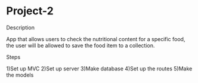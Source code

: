 # Project-2

Description

App that allows users to check the nutritional content
for a specific food, the user will be allowed to save
the food item to a collection.

Steps

1)Set up MVC
2)Set up server
3)Make database
4)Set up the routes
5)Make the models
